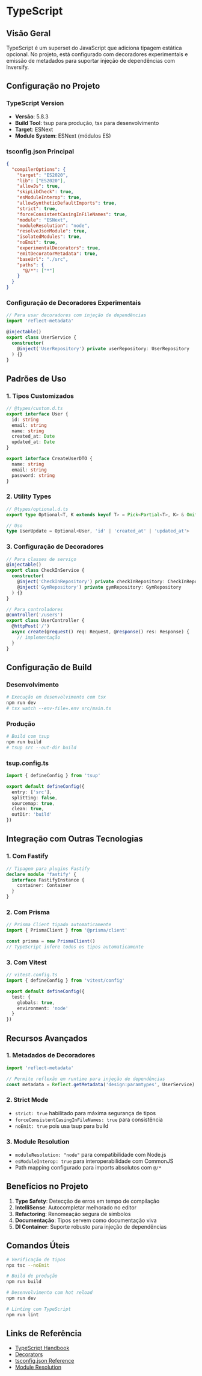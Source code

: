 # TypeScript

## Visão Geral

TypeScript é um superset do JavaScript que adiciona tipagem estática opcional. No projeto, está configurado com decoradores experimentais e emissão de metadados para suportar injeção de dependências com Inversify.

## Configuração no Projeto

### TypeScript Version
- **Versão**: 5.8.3
- **Build Tool**: tsup para produção, tsx para desenvolvimento
- **Target**: ESNext
- **Module System**: ESNext (módulos ES)

### tsconfig.json Principal
```json
{
  "compilerOptions": {
    "target": "ES2020",
    "lib": ["ES2020"],
    "allowJs": true,
    "skipLibCheck": true,
    "esModuleInterop": true,
    "allowSyntheticDefaultImports": true,
    "strict": true,
    "forceConsistentCasingInFileNames": true,
    "module": "ESNext",
    "moduleResolution": "node",
    "resolveJsonModule": true,
    "isolatedModules": true,
    "noEmit": true,
    "experimentalDecorators": true,
    "emitDecoratorMetadata": true,
    "baseUrl": "./src",
    "paths": {
      "@/*": ["*"]
    }
  }
}
```

### Configuração de Decoradores Experimentais
```typescript
// Para usar decoradores com injeção de dependências
import 'reflect-metadata'

@injectable()
export class UserService {
  constructor(
    @inject('UserRepository') private userRepository: UserRepository
  ) {}
}
```

## Padrões de Uso

### 1. Tipos Customizados
```typescript
// @types/custom.d.ts
export interface User {
  id: string
  email: string
  name: string
  created_at: Date
  updated_at: Date
}

export interface CreateUserDTO {
  name: string
  email: string
  password: string
}
```

### 2. Utility Types
```typescript
// @types/optional.d.ts
export type Optional<T, K extends keyof T> = Pick<Partial<T>, K> & Omit<T, K>

// Uso
type UserUpdate = Optional<User, 'id' | 'created_at' | 'updated_at'>
```

### 3. Configuração de Decoradores
```typescript
// Para classes de serviço
@injectable()
export class CheckInService {
  constructor(
    @inject('CheckInRepository') private checkInRepository: CheckInRepository,
    @inject('GymRepository') private gymRepository: GymRepository
  ) {}
}

// Para controladores
@controller('/users')
export class UserController {
  @httpPost('/')
  async create(@request() req: Request, @response() res: Response) {
    // implementação
  }
}
```

## Configuração de Build

### Desenvolvimento
```bash
# Execução em desenvolvimento com tsx
npm run dev
# tsx watch --env-file=.env src/main.ts
```

### Produção
```bash
# Build com tsup
npm run build
# tsup src --out-dir build
```

### tsup.config.ts
```typescript
import { defineConfig } from 'tsup'

export default defineConfig({
  entry: ['src'],
  splitting: false,
  sourcemap: true,
  clean: true,
  outDir: 'build'
})
```

## Integração com Outras Tecnologias

### 1. Com Fastify
```typescript
// Tipagem para plugins Fastify
declare module 'fastify' {
  interface FastifyInstance {
    container: Container
  }
}
```

### 2. Com Prisma
```typescript
// Prisma Client tipado automaticamente
import { PrismaClient } from '@prisma/client'

const prisma = new PrismaClient()
// TypeScript infere todos os tipos automaticamente
```

### 3. Com Vitest
```typescript
// vitest.config.ts
import { defineConfig } from 'vitest/config'

export default defineConfig({
  test: {
    globals: true,
    environment: 'node'
  }
})
```

## Recursos Avançados

### 1. Metadados de Decoradores
```typescript
import 'reflect-metadata'

// Permite reflexão em runtime para injeção de dependências
const metadata = Reflect.getMetadata('design:paramtypes', UserService)
```

### 2. Strict Mode
- `strict: true` habilitado para máxima segurança de tipos
- `forceConsistentCasingInFileNames: true` para consistência
- `noEmit: true` pois usa tsup para build

### 3. Module Resolution
- `moduleResolution: "node"` para compatibilidade com Node.js
- `esModuleInterop: true` para interoperabilidade com CommonJS
- Path mapping configurado para imports absolutos com `@/*`

## Benefícios no Projeto

1. **Type Safety**: Detecção de erros em tempo de compilação
2. **IntelliSense**: Autocompletar melhorado no editor
3. **Refactoring**: Renomeação segura de símbolos
4. **Documentação**: Tipos servem como documentação viva
5. **DI Container**: Suporte robusto para injeção de dependências

## Comandos Úteis

```bash
# Verificação de tipos
npx tsc --noEmit

# Build de produção
npm run build

# Desenvolvimento com hot reload
npm run dev

# Linting com TypeScript
npm run lint
```

## Links de Referência

- [TypeScript Handbook](https://www.typescriptlang.org/docs/)
- [Decorators](https://www.typescriptlang.org/docs/handbook/decorators.html)
- [tsconfig.json Reference](https://www.typescriptlang.org/tsconfig)
- [Module Resolution](https://www.typescriptlang.org/docs/handbook/module-resolution.html)
